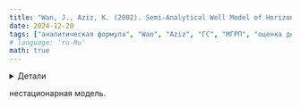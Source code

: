 ```yaml
---
title: "Wan, J., Aziz, K. (2002). Semi-Analytical Well Model of Horizontal Wells With Multiple Hydraulic Fractures"
date: 2024-12-20
tags: ["аналитическая формула", "Wan", "Aziz", "ГС", "МГРП", "оценка дебита", "упругий режим", "обзор статьи"]
# language: 'ru-Ru'
math: true
--- 
```


<link rel="stylesheet" href="static/css/alerts.css">

<details>
<summary>Детали</summary>
<dl>
    <dt><b>авторы</b>: Wan, J., Aziz, K. </dt>
    <dt><b>Название</b>: Semi-Analytical Well Model of Horizontal Wells With Multiple Hydraulic Fractures </dt>
    <dt><b>год</b>: 2002 </dt>
    <dt><b>doi</b>: <a href ="https://doi.org/10.2118/81190-PA">Cсылка</a></dt>
</dl>
</details>

нестационарная модель. 